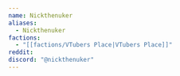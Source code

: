 ```yaml
---
name: Nickthenuker
aliases:
  - Nickthenuker
factions:
  - "[[factions/VTubers Place|VTubers Place]]"
reddit: 
discord: "@nickthenuker"
---
```

